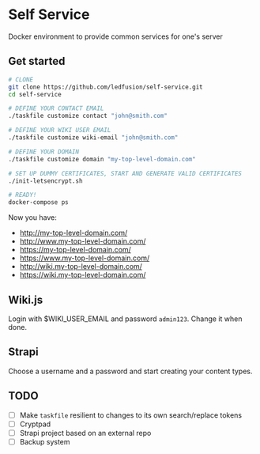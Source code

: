 # Self Service
Docker environment to provide common services for one's server

## Get started

```sh
# CLONE
git clone https://github.com/ledfusion/self-service.git
cd self-service

# DEFINE YOUR CONTACT EMAIL
./taskfile customize contact "john@smith.com"

# DEFINE YOUR WIKI USER EMAIL
./taskfile customize wiki-email "john@smith.com"

# DEFINE YOUR DOMAIN
./taskfile customize domain "my-top-level-domain.com"

# SET UP DUMMY CERTIFICATES, START AND GENERATE VALID CERTIFICATES
./init-letsencrypt.sh

# READY!
docker-compose ps
```

Now you have:

* http://my-top-level-domain.com/
* http://www.my-top-level-domain.com/
* https://my-top-level-domain.com/
* https://www.my-top-level-domain.com/
* http://wiki.my-top-level-domain.com/
* https://wiki.my-top-level-domain.com/

## Wiki.js

Login with $WIKI_USER_EMAIL and password `admin123`. Change it when done.

## Strapi

Choose a username and a password and start creating your content types.

## TODO

- [ ] Make `taskfile` resilient to changes to its own search/replace tokens
- [ ] Cryptpad
- [ ] Strapi project based on an external repo
- [ ] Backup system
